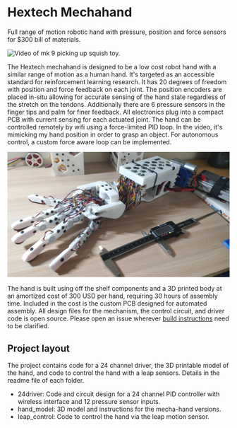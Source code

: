 Hextech Mechahand
=================

Full range of motion robotic hand with pressure, position and force sensors for $300 bill of materials.

<img src="media/mk_9_object_pickup.png" alt="Video of mk 9 picking up squish toy." width="600"/>

The Hextech mechahand is designed to be a low cost robot hand with a similar range
of motion as a human hand. It's targeted as an accessible standard for reinforcement
learning research. It has 20 degrees of freedom with position and force feedback on
each joint. The position encoders are placed in-situ allowing for accurate sensing
of the hand state regardless of the stretch on the tendons. Additionally there are
6 pressure sensors in the finger tips and palm for finer feedback. All electronics
plug into a compact PCB with current sensing for each actuated joint. The hand can
be controlled remotely by wifi using a force-limited PID loop. In the video, it's
mimicking my hand position in order to grasp an object. For autonomous control, a
custom force aware loop can be implemented.

<img src="media/mechahand_mk9.jpg" alt="Mechahand mk 6." width="600"/>

The hand is built using off the shelf components and a 3D printed body at an amortized
cost of 300 USD per hand, requiring 30 hours of assembly time. Included in the cost
is the custom PCB designed for automated assembly. All design files for the mechanism,
the control circuit, and driver code is open source. Please open an issue wherever
[build instructions](build-instructions.md) need to be clarified.


Project layout
--------------

The project contains code for a 24 channel driver, the 3D printable model of the hand, and code to control the hand with a leap sensors. Details in the readme file of each folder.

* 24driver: Code and circuit design for a 24 channel PID controller with wireless interface and 12 pressure sensor inputs.
* hand_model: 3D model and instructions for the mecha-hand versions.
* leap_control: Code to control the hand via the leap motion sensor.

